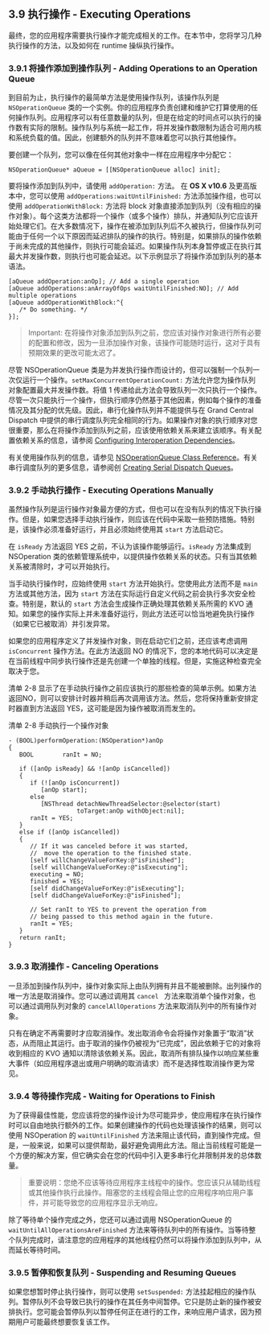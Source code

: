 ## 3.9 执行操作 - Executing Operations
最终，您的应用程序需要执行操作才能完成相关的工作。在本节中，您将学习几种执行操作的方法，以及如何在 runtime 操纵执行操作。

### 3.9.1 将操作添加到操作队列 - Adding Operations to an Operation Queue
到目前为止，执行操作的最简单方法是使用操作队列，该操作队列是 `NSOperationQueue` 类的一个实例。你的应用程序负责创建和维护它打算使用的任何操作队列。应用程序可以有任意数量的队列，但是在给定的时间点可以执行的操作数有实际的限制。操作队列与系统一起工作，将并发操作数限制为适合可用内核和系统负载的值。因此，创建额外的队列并不意味着您可以执行其他操作。

要创建一个队列，您可以像在任何其他对象中一样在应用程序中分配它：

```
NSOperationQueue* aQueue = [[NSOperationQueue alloc] init];
```

要将操作添加到队列中，请使用 `addOperation:` 方法。 在 **OS X v10.6** 及更高版本中，您可以使用 `addOperations:waitUntilFinished:` 方法添加操作组，也可以使用 `addOperationWithBlock:` 方法将 block 对象直接添加到队列（没有相应的操作对象）。每个这类方法都将一个操作（或多个操作）排队，并通知队列它应该开始处理它们。在大多数情况下，操作在被添加到队列后不久被执行，但操作队列可能由于任何一个以下原因而延迟排队的操作的执行。特别是，如果排队的操作依赖于尚未完成的其他操作，则执行可能会延迟。如果操作队列本身暂停或正在执行其最大并发操作数，则执行也可能会延迟。以下示例显示了将操作添加到队列的基本语法。

```
[aQueue addOperation:anOp]; // Add a single operation
[aQueue addOperations:anArrayOfOps waitUntilFinished:NO]; // Add multiple operations
[aQueue addOperationWithBlock:^{
   /* Do something. */
}];
```

> Important: 在将操作对象添加到队列之前，您应该对操作对象进行所有必要的配置和修改，因为一旦添加操作对象，该操作可能随时运行，这对于具有预期效果的更改可能太迟了。

尽管 NSOperationQueue 类是为并发执行操作而设计的，但可以强制一个队列一次仅运行一个操作。`setMaxConcurrentOperationCount:` 方法允许您为操作队列对象配置最大并发操作数。将值 1 传递给此方法会导致队列一次只执行一个操作。尽管一次只能执行一个操作，但执行顺序仍然基于其他因素，例如每个操作的准备情况及其分配的优先级。因此，串行化操作队列并不能提供与在 Grand Central Dispatch 中提供的串行调度队列完全相同的行为。如果操作对象的执行顺序对您很重要，那么在将操作添加到队列之前，应该使用依赖关系来建立该顺序。有关配置依赖关系的信息，请参阅 [Configuring Interoperation Dependencies](https://developer.apple.com/library/content/documentation/General/Conceptual/ConcurrencyProgrammingGuide/OperationObjects/OperationObjects.html#//apple_ref/doc/uid/TP40008091-CH101-SW17)。

有关使用操作队列的信息，请参见 [NSOperationQueue Class Reference](https://developer.apple.com/documentation/foundation/nsoperationqueue)。有关串行调度队列的更多信息，请参阅创 [Creating Serial Dispatch Queues](https://developer.apple.com/library/content/documentation/General/Conceptual/ConcurrencyProgrammingGuide/OperationQueues/OperationQueues.html#//apple_ref/doc/uid/TP40008091-CH102-SW6)。

### 3.9.2 手动执行操作 - Executing Operations Manually
虽然操作队列是运行操作对象最方便的方式，但也可以在没有队列的情况下执行操作。但是，如果您选择手动执行操作，则应该在代码中采取一些预防措施。特别是，该操作必须准备好运行，并且必须始终使用其 `start` 方法启动它。

在 `isReady` 方法返回 YES 之前，不认为该操作能够运行。`isReady` 方法集成到 NSOperation 类的依赖管理系统中，以提供操作依赖关系的状态。只有当其依赖关系被清除时，才可以开始执行。

当手动执行操作时，应始终使用 `start` 方法开始执行。您使用此方法而不是 `main` 方法或其他方法，因为 `start` 方法在实际运行自定义代码之前会执行多次安全检查。特别是，默认的 `start` 方法会生成操作正确处理其依赖关系所需的 KVO 通知。如果您的操作实际上并未准备好运行，则此方法还可以恰当地避免执行操作（如果它已被取消）并引发异常。

如果您的应用程序定义了并发操作对象，则在启动它们之前，还应该考虑调用 `isConcurrent` 操作方法。在此方法返回 NO 的情况下，您的本地代码可以决定是在当前线程中同步执行操作还是先创建一个单独的线程。但是，实施这种检查完全取决于您。

清单 2-8 显示了在手动执行操作之前应该执行的那些检查的简单示例。如果方法返回NO，则可以安排计时器并稍后再次调用该方法。然后，您将保持重新安排定时器直到方法返回 YES，这可能是因为操作被取消而发生的。

清单 2-8 手动执行一个操作对象

```
- (BOOL)performOperation:(NSOperation*)anOp
{
   BOOL        ranIt = NO;
 
   if ([anOp isReady] && ![anOp isCancelled])
   {
      if (![anOp isConcurrent])
         [anOp start];
      else
         [NSThread detachNewThreadSelector:@selector(start)
                   toTarget:anOp withObject:nil];
      ranIt = YES;
   }
   else if ([anOp isCancelled])
   {
      // If it was canceled before it was started,
      //  move the operation to the finished state.
      [self willChangeValueForKey:@"isFinished"];
      [self willChangeValueForKey:@"isExecuting"];
      executing = NO;
      finished = YES;
      [self didChangeValueForKey:@"isExecuting"];
      [self didChangeValueForKey:@"isFinished"];
 
      // Set ranIt to YES to prevent the operation from
      // being passed to this method again in the future.
      ranIt = YES;
   }
   return ranIt;
}
```

### 3.9.3 取消操作 - Canceling Operations
一旦添加到操作队列中，操作对象实际上由队列拥有并且不能被删除。出列操作的唯一方法是取消操作。您可以通过调用其 `cancel ` 方法来取消单个操作对象，也可以通过调用队列对象的 `cancelAllOperations` 方法来取消队列中的所有操作对象。

只有在确定不再需要时才应取消操作。发出取消命令会将操作对象置于“取消”状态，从而阻止其运行。由于取消的操作仍被视为“已完成”，因此依赖于它的对象将收到相应的 KVO 通知以清除该依赖关系。因此，取消所有排队操作以响应某些重大事件（如应用程序退出或用户明确的取消请求）而不是选择性取消操作更为常见。

### 3.9.4 等待操作完成 - Waiting for Operations to Finish
为了获得最佳性能，您应该将您的操作设计为尽可能异步，使应用程序在执行操作时可以自由地执行额外的工作。如果创建操作的代码也处理该操作的结果，则可以使用 NSOperation 的 `waitUntilFinished` 方法来阻止该代码，直到操作完成。但是，一般来说，如果可以提供帮助，最好避免调用此方法。阻止当前线程可能是一个方便的解决方案，但它确实会在您的代码中引入更多串行化并限制并发的总体数量。

> 重要说明：您绝不应该等待应用程序主线程中的操作。您应该只从辅助线程或其他操作执行此操作。阻塞您的主线程会阻止您的应用程序响应用户事件，并可能导致您的应用程序显示无响应。

除了等待单个操作完成之外，您还可以通过调用 NSOperationQueue 的 `waitUntilAllOperationsAreFinished` 方法来等待队列中的所有操作。当等待整个队列完成时，请注意您的应用程序的其他线程仍然可以将操作添加到队列中，从而延长等待时间。

### 3.9.5 暂停和恢复队列 - Suspending and Resuming Queues
如果您想暂时停止执行操作，则可以使用 `setSuspended:` 方法挂起相应的操作队列。暂停队列不会导致已执行的操作在其任务中间暂停。它只是防止新的操作被安排执行。您可能会暂停队列以暂停任何正在进行的工作，来响应用户请求，因为预期用户可能最终想要恢复该工作。